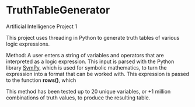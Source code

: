 # TruthTableGenerator
Artificial Intelligence Project 1

This project uses threading in Python to generate truth tables of various logic expressions. 

Method:
A user enters a string of variables and operators that are interpreted as a logic expression. This input is parsed with the Python library <a href="http://www.sympy.org/en/index.html">SymPy</a>, which is used for symbolic mathematics, to turn the expression into a format that can be worked with. This expression is passed to the function **rows()**, which 

This method has been tested up to 20 unique variables, or +1 million combinations of truth values, to produce the resulting table.
